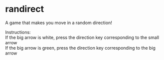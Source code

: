 randirect
=========

A game that makes you move in a random direction!

Instructions:  
If the big arrow is white, press the direction key corresponding to the small arrow  
If the big arrow is green, press the direction key corresponding to the big arrow
